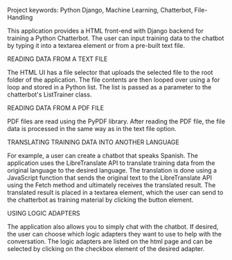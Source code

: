 Project keywords: Python Django, Machine Learning, Chatterbot, File-Handling

This application provides a HTML front-end with Django backend for training a Python Chatterbot. The user can input training data to the chatbot by typing it into a textarea element or from a pre-built text file.

READING DATA FROM A TEXT FILE

The HTML UI has a file selector that uploads the selected file to the root folder of the application. The file contents are then looped over using a for loop and stored in a Python list. The list is passed as a parameter to the chatterbot's ListTrainer class.

READING DATA FROM A PDF FILE

PDF files are read using the PyPDF library. After reading the PDF file, the file data is processed in the same way as in the text file option.

TRANSLATING TRAINING DATA INTO ANOTHER LANGUAGE

For example, a user can create a chatbot that speaks Spanish. The application uses the LibreTranslate API to translate training data from the original language to the desired language. The translation is done using a JavaScript function that sends the original text to the LibreTranslate API using the Fetch method and ultimately receives the translated result. The translated result is placed in a textarea element, which the user can send to the chatterbot as training material by clicking the button element.

USING LOGIC ADAPTERS

The application also allows you to simply chat with the chatbot. If desired, the user can choose which logic adapters they want to use to help with the conversation. The logic adapters are listed on the html page and can be selected by clicking on the checkbox element of the desired adapter.